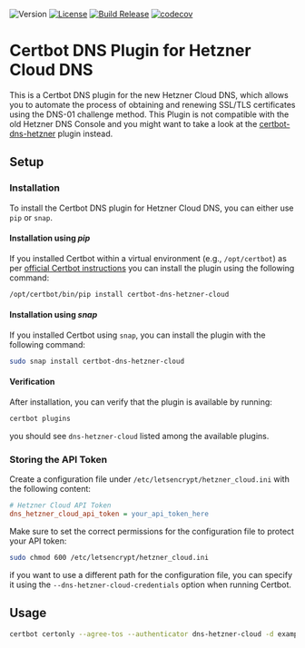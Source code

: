 ![Version](https://img.shields.io/github/v/release/rolschewsky/certbot-dns-hetzner-cloud)
[![License](https://img.shields.io/github/license/rolschewsky/certbot-dns-hetzner-cloud)](https://github.com/rolschewsky/certbot-dns-hetzner-cloud/blob/main/LICENSE.txt)
[![Build Release](https://github.com/rolschewsky/certbot-dns-hetzner-cloud/actions/workflows/build-release.yml/badge.svg)](https://github.com/rolschewsky/certbot-dns-hetzner-cloud/actions/workflows/build-release.yml)
[![codecov](https://codecov.io/gh/rolschewsky/certbot-dns-hetzner-cloud/graph/badge.svg?token=8RDFM8FWDU)](https://codecov.io/gh/rolschewsky/certbot-dns-hetzner-cloud)

# Certbot DNS Plugin for Hetzner Cloud DNS

This is a Certbot DNS plugin for the new Hetzner Cloud DNS, which allows you to automate the process of obtaining and 
renewing SSL/TLS certificates using the DNS-01 challenge method. This Plugin is not compatible with the old Hetzner DNS 
Console and you might want to take a look at the [certbot-dns-hetzner][1] plugin instead.

## Setup
### Installation
To install the Certbot DNS plugin for Hetzner Cloud DNS, you can either use `pip` or `snap`.

#### Installation using *pip*
If you installed Certbot within a virtual environment (e.g., `/opt/certbot`) as per [official Certbot instructions][2] 
you can install the plugin using the following command:
```bash
/opt/certbot/bin/pip install certbot-dns-hetzner-cloud
```

#### Installation using *snap*
If you installed Certbot using `snap`, you can install the plugin with the following command:
```bash
sudo snap install certbot-dns-hetzner-cloud
```
#### Verification

After installation, you can verify that the plugin is available by running:
```bash
certbot plugins
```

you should see `dns-hetzner-cloud` listed among the available plugins.

### Storing the API Token
Create a configuration file under `/etc/letsencrypt/hetzner_cloud.ini` with the following content:
```ini
# Hetzner Cloud API Token
dns_hetzner_cloud_api_token = your_api_token_here
```

Make sure to set the correct permissions for the configuration file to protect your API token:
```bash
sudo chmod 600 /etc/letsencrypt/hetzner_cloud.ini
```

if you want to use a different path for the configuration file, you can specify it using the `--dns-hetzner-cloud-credentials` option when running Certbot.

## Usage
```bash
certbot certonly --agree-tos --authenticator dns-hetzner-cloud -d example.eu -d '*.example.eu'
```

[1]:https://github.com/ctrlaltcoop/certbot-dns-hetzner
[2]:https://certbot.eff.org/instructions